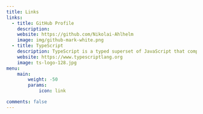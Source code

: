 ```yaml
---
title: Links
links:
  - title: GitHub Profile
    description: 
    website: https://github.com/Nikolai-Ahlhelm
    image: img/github-mark-white.png
  - title: TypeScript
    description: TypeScript is a typed superset of JavaScript that compiles to plain JavaScript.
    website: https://www.typescriptlang.org
    image: ts-logo-128.jpg
menu:
    main: 
        weight: -50
        params:
            icon: link

comments: false
---
```

